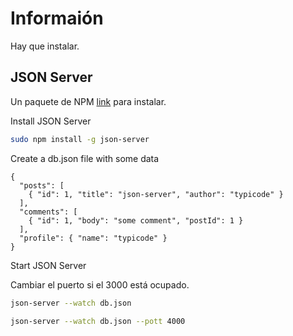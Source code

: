 # Informaión

Hay que instalar.

## JSON Server


Un paquete de NPM [link](https://www.npmjs.com/package/json-server) para instalar.

Install JSON Server

```bash
sudo npm install -g json-server
```
Create a db.json file with some data

```
{
  "posts": [
    { "id": 1, "title": "json-server", "author": "typicode" }
  ],
  "comments": [
    { "id": 1, "body": "some comment", "postId": 1 }
  ],
  "profile": { "name": "typicode" }
}
```
Start JSON Server

Cambiar el puerto si el 3000 está ocupado.

```bash
json-server --watch db.json
```
```bash
json-server --watch db.json --pott 4000
```